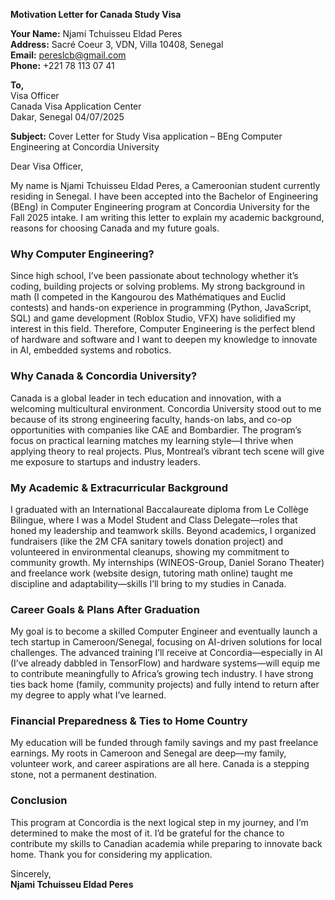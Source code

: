 **Motivation Letter for Canada Study Visa**  

**Your Name:** Njamí Tchuisseu Eldad Peres  
**Address:** Sacré Coeur 3, VDN, Villa 10408, Senegal  
**Email:** pereslcb@gmail.com  
**Phone:** +221 78 113 07 41  


**To,**  
Visa Officer  
Canada Visa Application Center  
Dakar, Senegal 
04/07/2025

**Subject:** Cover Letter for Study Visa application – BEng Computer Engineering at Concordia University  

Dear Visa Officer,  

My name is Njami Tchuisseu Eldad Peres, a Cameroonian student currently residing in Senegal. I have been accepted into the Bachelor of Engineering (BEng) in Computer Engineering program at Concordia University for the Fall 2025 intake. I am writing this letter to explain my academic background, reasons for choosing Canada and my future goals.

### **Why Computer Engineering?**  
Since high school, I’ve been passionate about technology whether it’s coding, building projects or solving problems. My strong background in math (I competed in the Kangourou des Mathématiques and Euclid contests) and hands-on experience in programming (Python, JavaScript, SQL) and game development (Roblox Studio, VFX) have solidified my interest in this field. Therefore, Computer Engineering is the perfect blend of hardware and software and I want to deepen my knowledge to innovate in AI, embedded systems and robotics.  

### **Why Canada & Concordia University?**  
Canada is a global leader in tech education and innovation, with a welcoming multicultural environment. Concordia University stood out to me because of its strong engineering faculty, hands-on labs, and co-op opportunities with companies like CAE and Bombardier. The program’s focus on practical learning matches my learning style—I thrive when applying theory to real projects. Plus, Montreal’s vibrant tech scene will give me exposure to startups and industry leaders.  

### **My Academic & Extracurricular Background**  
I graduated with an International Baccalaureate diploma from Le Collège Bilingue, where I was a Model Student and Class Delegate—roles that honed my leadership and teamwork skills. Beyond academics, I organized fundraisers (like the 2M CFA sanitary towels donation project) and volunteered in environmental cleanups, showing my commitment to community growth. My internships (WINEOS-Group, Daniel Sorano Theater) and freelance work (website design, tutoring math online) taught me discipline and adaptability—skills I’ll bring to my studies in Canada.  

### **Career Goals & Plans After Graduation**  
My goal is to become a skilled Computer Engineer and eventually launch a tech startup in Cameroon/Senegal, focusing on AI-driven solutions for local challenges. The advanced training I’ll receive at Concordia—especially in AI (I’ve already dabbled in TensorFlow) and hardware systems—will equip me to contribute meaningfully to Africa’s growing tech industry. I have strong ties back home (family, community projects) and fully intend to return after my degree to apply what I’ve learned.  

### **Financial Preparedness & Ties to Home Country**  
My education will be funded through family savings and my past freelance earnings. My roots in Cameroon and Senegal are deep—my family, volunteer work, and career aspirations are all here. Canada is a stepping stone, not a permanent destination.  

### **Conclusion**  
This program at Concordia is the next logical step in my journey, and I’m determined to make the most of it. I’d be grateful for the chance to contribute my skills to Canadian academia while preparing to innovate back home. Thank you for considering my application.  

Sincerely,  
**Njami Tchuisseu Eldad Peres**  